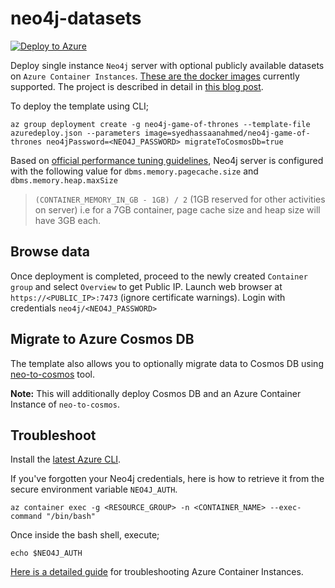 # neo4j-datasets
[![Deploy to Azure](http://azuredeploy.net/deploybutton.png)](https://portal.azure.com/#create/Microsoft.Template/uri/https%3A%2F%2Fraw.githubusercontent.com%2Fsyedhassaanahmed%2Fneo4j-datasets%2Fmaster%2Fazuredeploy.json)

Deploy single instance `Neo4j` server with optional publicly available datasets on `Azure Container Instances`. [These are the docker images](https://github.com/syedhassaanahmed/neo4j-datasets/blob/master/azuredeploy.json#L8) currently supported. The project is described in detail in [this blog post](https://medium.com/@hasssaaannn/bringing-public-neo4j-graph-datasets-to-azure-cfc77f02bcbe).

To deploy the template using CLI;
```
az group deployment create -g neo4j-game-of-thrones --template-file azuredeploy.json --parameters image=syedhassaanahmed/neo4j-game-of-thrones neo4jPassword=<NEO4J_PASSWORD> migrateToCosmosDb=true
```

Based on [official performance tuning guidelines](https://neo4j.com/developer/guide-performance-tuning/), Neo4j server is configured with the following value for `dbms.memory.pagecache.size` and `dbms.memory.heap.maxSize`
> `(CONTAINER_MEMORY_IN_GB - 1GB) / 2` (1GB reserved for other activities on server) i.e for a 7GB container, page cache size and heap size will have 3GB each.

## Browse data
Once deployment is completed, proceed to the newly created `Container group` and select `Overview` to get Public IP. Launch web browser at `https://<PUBLIC_IP>:7473` (ignore certificate warnings). Login with credentials `neo4j/<NEO4J_PASSWORD>`

## Migrate to Azure Cosmos DB
The template also allows you to optionally migrate data to Cosmos DB using [neo-to-cosmos](https://github.com/syedhassaanahmed/neo-to-cosmos) tool. 

**Note:** This will additionally deploy Cosmos DB and an Azure Container Instance of `neo-to-cosmos`.

## Troubleshoot
Install the [latest Azure CLI](https://docs.microsoft.com/en-us/cli/azure/install-azure-cli?view=azure-cli-latest).

If you've forgotten your Neo4j credentials, here is how to retrieve it from the secure environment variable `NEO4J_AUTH`.

```
az container exec -g <RESOURCE_GROUP> -n <CONTAINER_NAME> --exec-command "/bin/bash"
```
Once inside the bash shell, execute;
```
echo $NEO4J_AUTH
```

[Here is a detailed guide](https://docs.microsoft.com/en-us/azure/container-instances/container-instances-troubleshooting) for troubleshooting Azure Container Instances.